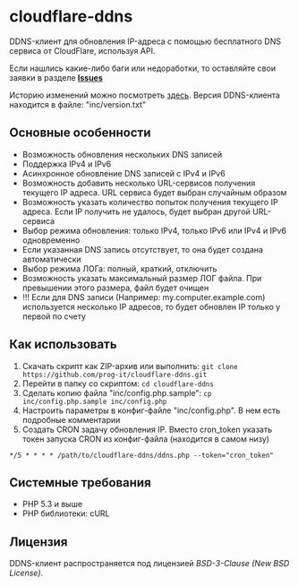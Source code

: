 # cloudflare-ddns

DDNS-клиент для обновления IP-адреса с помощью бесплатного DNS сервиса от CloudFlare, используя API.


Если нашлись какие-либо баги или недоработки, то оставляйте свои заявки в разделе [**Issues**](https://github.com/prog-it/cloudflare-ddns/issues)

Историю изменений можно посмотреть [здесь](https://github.com/prog-it/cloudflare-ddns/releases). Версия DDNS-клиента находится в файле: "inc/version.txt"


## Основные особенности
- Возможность обновления нескольких DNS записей
- Поддержка IPv4 и IPv6
- Асинхронное обновление DNS записей с IPv4 и IPv6
- Возможность добавить несколько URL-сервисов получения текущего IP адреса. URL сервиса будет выбран случайным образом
- Возможность указать количество попыток получения текущего IP адреса. Если IP получить не удалось, будет выбран другой URL-сервиса
- Выбор режима обновления: только IPv4, только IPv6 или IPv4 и IPv6 одновременно
- Если указанная DNS запись отсутствует, то она будет создана автоматически
- Выбор режима ЛОГа: полный, краткий, отключить
- Возможность указать максимальный размер ЛОГ файла. При превышении этого размера, файл будет очищен
- !!! Если для DNS записи (Например: my.computer.example.com) используется несколько IP адресов, то будет обновлен IP только у первой по счету


## Как использовать
1. Скачать скрипт как ZIP-архив или выполнить: ``git clone https://github.com/prog-it/cloudflare-ddns.git``
2. Перейти в папку со скриптом: ``cd cloudflare-ddns``
3. Сделать копию файла "inc/config.php.sample": ``cp inc/config.php.sample inc/config.php``
4. Настроить параметры в конфиг-файле "inc/config.php". В нем есть подробные комментарии
5. Создать CRON задачу обновления IP. Вместо cron_token указать токен запуска CRON из конфиг-файла (находится в самом низу)

``*/5 * * * * /path/to/cloudflare-ddns/ddns.php --token="cron_token"``


## Системные требования
- PHP 5.3 и выше
- PHP библиотеки: cURL


## Лицензия

DDNS-клиент распространяется под лицензией *BSD-3-Clause (New BSD License)*.

